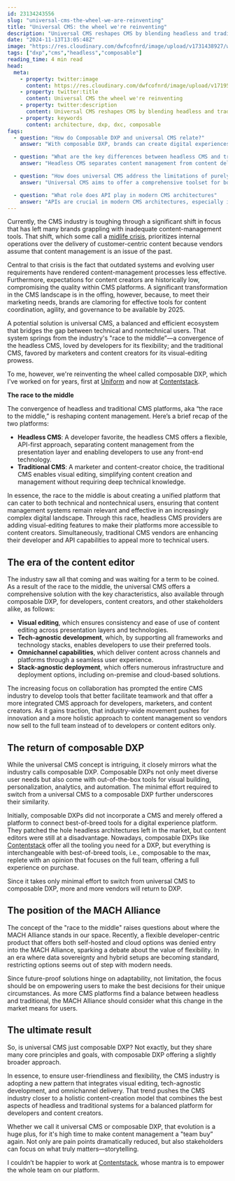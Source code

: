 ```yaml
---
id: 23134243556
slug: "universal-cms-the-wheel-we-are-reinventing"
title: "Universal CMS: the wheel we're reinventing"
description: "Universal CMS reshapes CMS by blending headless and traditional, empowering developers and content creators. But are we reinventing the wheel here?"
date: "2024-11-13T13:05:48Z"
image: "https://res.cloudinary.com/dwfcofnrd/image/upload/v1731438927/website/title.jpg"
tags: ["dxp","cms","headless","composable"]
reading_time: 4 min read
head:
  meta:
    - property: twitter:image
      content: https://res.cloudinary.com/dwfcofnrd/image/upload/v1719585541/website/title.jpg
    - property: twitter:title
      content: Universal CMS the wheel we're reinventing
    - property: twitter:description
      content: Universal CMS reshapes CMS by blending headless and traditional, empowering developers and content creators. But are we reinventing the wheel here?
    - property: keywords
      content: architecture, dxp, dxc, composable
faqs:
  - question: "How do Composable DXP and universal CMS relate?"
    answer: "With composable DXP, brands can create digital experiences by integrating best-of-breed services, offering flexibility and customization. Universal CMS reinvents this idea by combining composable DXP strengths with traditional CMS ease of use, aiming to provide a more adaptable and user-friendly platform for diverse user needs."

  - question: "What are the key differences between headless CMS and traditional CMS?"
    answer: "Headless CMS separates content management from content delivery, leading to greater flexibility in presenting content across different platforms. Traditional CMS, on the other hand, tightly integrates content management with the presentation layer, making it easier for nontechnical users to manage content but less flexible for multichannel delivery."

  - question: "How does universal CMS address the limitations of purely headless systems?"
    answer: "Universal CMS aims to offer a comprehensive toolset for both developers and content creators. It integrates visual-editing tools into headless systems, restoring editorial control for marketers while maintaining the flexibility and technological openness that developers require."

  - question: "What role does API play in modern CMS architectures"
    answer: "APIs are crucial in modern CMS architectures, especially in headless and universal CMS systems. By enabling content delivery to front-end platforms and devices, APIs deliver greater flexibility in how and where content is presented."
---
```


Currently, the CMS industry is toughing through a significant shift in focus that has left many brands grappling with inadequate content-management tools. That shift, which some call a [midlife crisis](https://www.cmswire.com/digital-experience/content-managements-midlife-crisis/), prioritizes internal operations over the delivery of customer-centric content because vendors assume that content management is an issue of the past.

Central to that crisis is the fact that outdated systems and evolving user requirements have rendered content-management processes less effective. Furthermore, expectations for content creators are historically low, compromising the quality within CMS platforms. A significant transformation in the CMS landscape is in the offing, however, because, to meet their marketing needs, brands are clamoring for effective tools for content coordination, agility, and governance to be available by 2025\.

A potential solution is universal CMS, a balanced and efficient ecosystem that bridges the gap between technical and nontechnical users. That system springs from the industry's "race to the middle”—a convergence of the headless CMS, loved by developers for its flexibility; and the traditional CMS, favored by marketers and content creators for its visual-editing prowess.

To me, however, we're reinventing the wheel called composable DXP, which I've worked on for years, first at [Uniform](https://uniform.dev/) and now at [Contentstack](https://contentstack.com/).

**The race to the middle**

The convergence of headless and traditional CMS platforms, aka “the race to the middle,” is reshaping content management. Here’s a brief recap of the two platforms:

* **Headless CMS**: A developer favorite, the headless CMS offers a flexible, API-first approach, separating content management from the presentation layer and enabling developers to use any front-end technology.  
* **Traditional CMS**: A marketer and content-creator choice, the traditional CMS enables visual editing, simplifying content creation and management without requiring deep technical knowledge.

In essence, the race to the middle is about creating a unified platform that can cater to both technical and nontechnical users, ensuring that content management systems remain relevant and effective in an increasingly complex digital landscape. Through this race, headless CMS providers are adding visual-editing features to make their platforms more accessible to content creators. Simultaneously, traditional CMS vendors are enhancing their developer and API capabilities to appeal more to technical users.

## **The era of the content editor**

The industry saw all that coming and was waiting for a term to be coined. As a result of the race to the middle, the universal CMS offers a comprehensive solution with the key characteristics, also available through composable DXP, for developers, content creators, and other stakeholders alike, as follows:

* **Visual editing**, which ensures consistency and ease of use of content editing across presentation layers and technologies.  
* **Tech-agnostic development**, which, by supporting all frameworks and technology stacks, enables developers to use their preferred tools.  
* **Omnichannel capabilities**, which deliver content across channels and platforms through a seamless user experience.  
* **Stack-agnostic deployment**, which offers numerous infrastructure and deployment options, including on-premise and cloud-based solutions.

The increasing focus on collaboration has prompted the entire CMS industry to develop tools that better facilitate teamwork and that offer a more integrated CMS approach for developers, marketers, and content creators. As it gains traction, that industry-wide movement pushes for innovation and a more holistic approach to content management so vendors now sell to the full team instead of to developers or content editors only.

## **⁠The return of composable DXP**

While the universal CMS concept is intriguing, it closely mirrors what the industry calls composable DXP. Composable DXPs not only meet diverse user needs but also come with out-of-the-box tools for visual building, personalization, analytics, and automation. The minimal effort required to switch from a universal CMS to a composable DXP further underscores their similarity.

Initially, composable DXPs did not incorporate a CMS and merely offered a platform to connect best-of-breed tools for a digital experience platform. They patched the hole headless architectures left in the market, but content editors were still at a disadvantage. Nowadays, composable DXPs like [Contentstack](https://contentstack.com) offer all the tooling you need for a DXP, but everything is interchangeable with best-of-breed tools, i.e., composable to the max, replete with an opinion that focuses on the full team, offering a full experience on purchase.

Since it takes only minimal effort to switch from universal CMS to composable DXP, more and more vendors will return to DXP.

## **The position of the MACH Alliance**

The concept of the "race to the middle" raises questions about where the MACH Alliance stands in our space. Recently, a flexible developer-centric product that offers both self-hosted and cloud options was denied entry into the MACH Alliance, sparking a debate about the value of flexibility. In an era where data sovereignty and hybrid setups are becoming standard, restricting options seems out of step with modern needs.

Since future-proof solutions hinge on adaptability, not limitation, the focus should be on empowering users to make the best decisions for their unique circumstances. As more CMS platforms find a balance between headless and traditional, the MACH Alliance should consider what this change in the market means for users.

## **The ultimate result**

So, is universal CMS just composable DXP? Not exactly, but they share many core principles and goals, with composable DXP offering a slightly broader approach.

In essence, to ensure user-friendliness and flexibility, the CMS industry is adopting a new pattern that integrates visual editing, tech-agnostic development, and omnichannel delivery. That trend pushes the CMS industry closer to a holistic content-creation model that combines the best aspects of headless and traditional systems for a balanced platform for developers and content creators.

Whether we call it universal CMS or composable DXP, that evolution is a huge plus, for it's high time to make content management a "team buy” again. Not only are pain points dramatically reduced, but also stakeholders can focus on what truly matters—storytelling.

I couldn’t be happier to work at [Contentstack](https://contentstack.com), whose mantra is to empower the whole team on our platform.